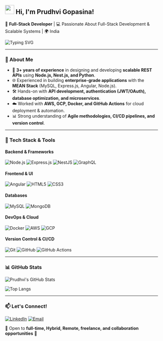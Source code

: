 ## <img src="https://media.giphy.com/media/hvRJCLFzcasrR4ia7z/giphy.gif" width="30px"> Hi, I'm Prudhvi Gopasina!

🚀 **Full-Stack Developer** | 💻 Passionate About Full-Stack Development & Scalable Systems | 🌍 India  

![Typing SVG](https://readme-typing-svg.herokuapp.com?font=Ubuntu&color=36BCF7&vCenter=true&lines=Backend+Developer;Want+to+Become+a+Full-Stack+Developer;Passionate+About+Coding;Always+Learning+New+Tech!)

---

### **📌 About Me**

- 🔹 **3+ years of experience** in designing and developing **scalable REST APIs** using **Node.js, Nest.js, and Python**.
- 🌐 Experienced in building **enterprise-grade applications** with the **MEAN Stack** (MySQL, Express.js, Angular, Node.js).
- 🛠️ Hands-on with **API development, authentication (JWT/OAuth), database optimization, and microservices**.
- ☁️ Worked with **AWS, GCP, Docker, and GitHub Actions** for cloud deployment & automation.
- 📊 Strong understanding of **Agile methodologies, CI/CD pipelines, and version control**.

---

### **🔧 Tech Stack & Tools**

#### **Backend & Frameworks**
![Node.js](https://img.shields.io/badge/Node.js-339933?style=for-the-badge&logo=node.js&logoColor=white)
![Express.js](https://img.shields.io/badge/Express.js-000000?style=for-the-badge&logo=express&logoColor=white)
![NestJS](https://img.shields.io/badge/NestJS-E0234E?style=for-the-badge&logo=nestjs&logoColor=white)
![GraphQL](https://img.shields.io/badge/GraphQL-E10098?style=for-the-badge&logo=graphql&logoColor=white)

#### **Frontend & UI**
![Angular](https://img.shields.io/badge/Angular-DD0031?style=for-the-badge&logo=angular&logoColor=white)
![HTML5](https://img.shields.io/badge/HTML5-E34F26?style=for-the-badge&logo=html5&logoColor=white)
![CSS3](https://img.shields.io/badge/CSS3-1572B6?style=for-the-badge&logo=css3&logoColor=white)

#### **Databases**
![MySQL](https://img.shields.io/badge/MySQL-4479A1?style=for-the-badge&logo=mysql&logoColor=white)
![MongoDB](https://img.shields.io/badge/MongoDB-4EA94B?style=for-the-badge&logo=mongodb&logoColor=white)

#### **DevOps & Cloud**
![Docker](https://img.shields.io/badge/Docker-2496ED?style=for-the-badge&logo=docker&logoColor=white)
![AWS](https://img.shields.io/badge/AWS-FF9900?style=for-the-badge&logo=amazonaws&logoColor=white)
![GCP](https://img.shields.io/badge/GCP-4285F4?style=for-the-badge&logo=google-cloud&logoColor=white)

#### **Version Control & CI/CD**
![Git](https://img.shields.io/badge/Git-F05032?style=for-the-badge&logo=git&logoColor=white)
![GitHub](https://img.shields.io/badge/GitHub-181717?style=for-the-badge&logo=github&logoColor=white)
![GitHub Actions](https://img.shields.io/badge/GitHub%20Actions-2088FF?style=for-the-badge&logo=github-actions&logoColor=white)

---

### **📊 GitHub Stats**
![Prudhvi's GitHub Stats](https://github-readme-stats.vercel.app/api?username=pgopasina&show_icons=true&theme=radical)

![Top Langs](https://github-readme-stats.vercel.app/api/top-langs/?username=pgopasina&layout=compact&theme=radical)

---

### **📫 Let's Connect!**
[![LinkedIn](https://img.shields.io/badge/LinkedIn-0A66C2?style=for-the-badge&logo=linkedin&logoColor=white)](https://www.linkedin.com/in/prudhvi-gopasina-252543211)
[![Email](https://img.shields.io/badge/Gmail-D14836?style=for-the-badge&logo=gmail&logoColor=white)](mailto:prudhvigopasina1999@gmail.com)

🔹 Open to **full-time, Hybrid, Remote, freelance, and collaboration opportunities** 🚀
